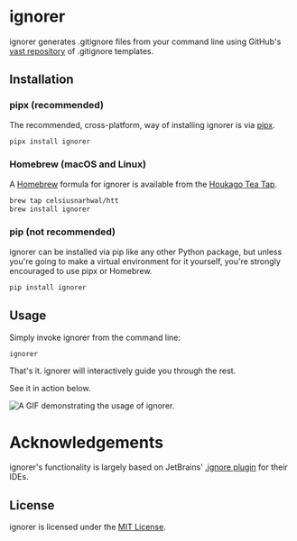 # ignorer

ignorer generates .gitignore files from your command line using
GitHub's [vast repository](https://github.com/github/gitignore) of .gitignore templates.

## Installation

### pipx (recommended)

The recommended, cross-platform, way of installing ignorer is via [pipx](https://pypa.github.io/pipx/).

```bash
pipx install ignorer
```

### Homebrew (macOS and Linux)

A [Homebrew](https://brew.sh/) formula for ignorer is available from
the [Houkago Tea Tap](https://github.com/celsiusnarhwal/homebrew-htt).

```bash
brew tap celsiusnarhwal/htt
brew install ignorer
```

### pip (not recommended)

ignorer can be installed via pip like any other Python package, but unless you're going to make a virtual environment
for it yourself, you're strongly encouraged to use pipx or Homebrew.

```bash
pip install ignorer
```

## Usage

Simply invoke ignorer from the command line:

```bash
ignorer
```

That's it. ignorer will interactively guide you through the rest.

See it in action below.

![A GIF demonstrating the usage of ignorer.](media/demonstration.gif)

# Acknowledgements

ignorer's functionality is largely based on JetBrains' [.ignore plugin](https://github.com/JetBrains/idea-gitignore)
for their IDEs.

## License

ignorer is licensed under the [MIT License](LICENSE.md).
